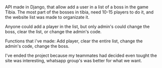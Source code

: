 API made in Django, that allow add a user in a list of a boss in the game Tibia. The most part of the bosses in tibia, need 10-15 players to do it, and the website list was made to organizate it.

Anyone could add a player in the list, but only admin's could change the boss, clear the list, or change the admin's code.

Functions that i've made:
Add player, clear the entire list, change the admin's code, change the boss.

I've ended the project because my teammates had decided even tought the site was interesting, whatsapp group's was better for what we want.
